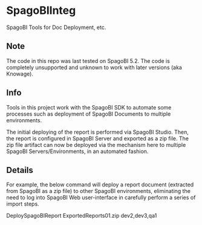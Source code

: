 # SpagoBIInteg
SpagoBI Tools for Doc Deployment, etc.

## Note
The code in this repo was last tested on SpagoBI 5.2. 
The code is completely unsupported and unknown to work with later versions (aka Knowage).


## Info

Tools in this project work with the SpagoBI SDK to automate some processes such as deployment of SpagoBI Documents to multiple environments.

The initial deploying of the report is performed via SpagoBI Studio. 
Then, the report is configured in SpagoBI Server and exported as a zip file.
The zip file artifact can now be deployed via the mechanism here to multiple SpagoBI Servers/Environments, in an automated fashion.

## Details

For example, the below command will deploy a report document (extracted from SpagoBI as a zip file) to other SpagoBI environments, eliminating the need to log into SpagoBI Web user-interface in carefully perform a series of import steps.

DeploySpagoBIReport ExportedReports01.zip dev2,dev3,qa1
